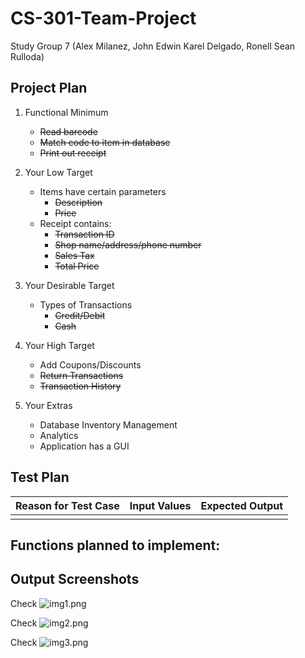 # CS-301-Team-Project
Study Group 7 (Alex Milanez, John Edwin Karel Delgado, Ronell Sean Rulloda)


## Project Plan
1. Functional Minimum
    * ~~Read barcode~~
    * ~~Match code to item in database~~
    * ~~Print out receipt~~
   
2. Your Low Target
   * Items have certain parameters
     * ~~Description~~
     * ~~Price~~
   * Receipt contains:
     * ~~Transaction ID~~
     * ~~Shop name/address/phone number~~
     * ~~Sales Tax~~
     * ~~Total Price~~
3. Your Desirable Target
   * Types of Transactions
     * ~~Credit/Debit~~
     * ~~Cash~~
   

4. Your High Target
   * Add Coupons/Discounts
   * ~~Return Transactions~~
   * ~~Transaction History~~

5. Your Extras
   * Database Inventory Management
   * Analytics
   * Application has a GUI



## Test Plan


| Reason for Test Case | Input Values | Expected Output |
|---------------------:|-------------:|----------------:|
|                      |              |                 |

## Functions planned to implement:


## Output Screenshots
Check 
![img1.png](screenshots/.png)

Check 
![img2.png](screenshots/.png)

Check 
![img3.png](screenshots/.png)